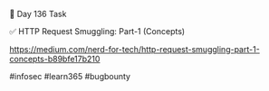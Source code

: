 🎯 Day 136 Task


✅ HTTP Request Smuggling: Part-1 (Concepts)


https://medium.com/nerd-for-tech/http-request-smuggling-part-1-concepts-b89bfe17b210


#infosec #learn365 #bugbounty
